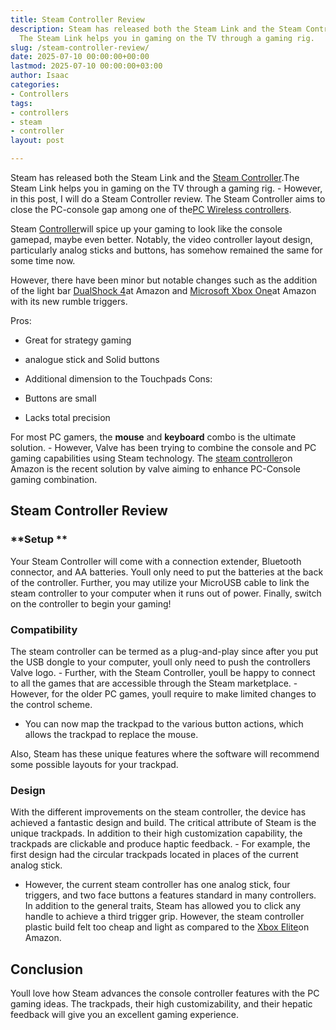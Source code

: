 ```yaml
---
title: Steam Controller Review
description: Steam has released both the Steam Link and the Steam Controller . 
  The Steam Link helps you in gaming on the TV through a gaming rig.
slug: /steam-controller-review/
date: 2025-07-10 00:00:00+00:00
lastmod: 2025-07-10 00:00:00+03:00
author: Isaac
categories:
- Controllers
tags:
- controllers
- steam
- controller
layout: post

---
```

Steam has released both the Steam Link and the [Steam Controller](https://www.amazon.com/dp/B016KBVBCS/?tag=p-policy-20).The Steam Link helps you in gaming on the TV through a gaming rig. - However, in this post, I will do a Steam Controller review. The Steam Controller aims to close the PC-console gap among one of the[PC Wireless controllers](https://pestpolicy.com/).

Steam [Controller](https://pestpolicy.com/best-controller-for-retropie/)will spice up your gaming to look like the console gamepad, maybe even better. Notably, the video controller layout design, particularly analog sticks and buttons, has somehow remained the same for some time now.

However, there have been minor but notable changes such as the addition of the light bar [DualShock 4](https://www.amazon.com/dp/B00BGA9X9W/?tag=p-policy-20)at Amazon and [Microsoft Xbox One](https://www.amazon.com/dp/B00KL3WBBC/?tag=p-policy-20)at Amazon with its new rumble triggers.

Pros:

- Great for strategy gaming

- analogue stick and Solid buttons

- Additional dimension to the Touchpads Cons:

- Buttons are small

- Lacks total precision

For most PC gamers, the **mouse** and **keyboard** combo is the ultimate solution. - However, Valve has been trying to combine the console and PC gaming capabilities using Steam technology. The [steam controller](https://www.amazon.com/dp/B016KBVBCS/?tag=p-policy-20)on Amazon is the recent solution by valve aiming to enhance PC-Console gaming combination.

##  Steam Controller Review

###  **Setup **

Your Steam Controller will come with a connection extender, Bluetooth connector, and AA batteries. Youll only need to put the batteries at the back of the controller. Further, you may utilize your MicroUSB cable to link the steam controller to your computer when it runs out of power. Finally, switch on the controller to begin your gaming!

###  Compatibility

The steam controller can be termed as a plug-and-play since after you put the USB dongle to your computer, youll only need to push the controllers Valve logo. - Further, with the Steam Controller, youll be happy to connect to all the games that are accessible through the Steam marketplace. - However, for the older PC games, youll require to make limited changes to the control scheme.

- You can now map the trackpad to the various button actions, which allows the trackpad to replace the mouse.

Also, Steam has these unique features where the software will recommend some possible layouts for your trackpad.

###  **Design**

With the different improvements on the steam controller, the device has achieved a fantastic design and build. The critical attribute of Steam is the unique trackpads. In addition to their high customization capability, the trackpads are clickable and produce haptic feedback. - For example, the first design had the circular trackpads located in places of the current analog stick.

- However, the current steam controller has one analog stick, four triggers, and two face buttons a features standard in many controllers. In addition to the general traits, Steam has allowed you to click any handle to achieve a third trigger grip. However, the steam controller plastic build felt too cheap and light as compared to the [Xbox Elite](https://www.amazon.com/dp/B00ZDNNRB8/?tag=p-policy-20)on Amazon.

##  Conclusion

Youll love how Steam advances the console controller features with the PC gaming ideas. The trackpads, their high customizability, and their hepatic feedback will give you an excellent gaming experience.